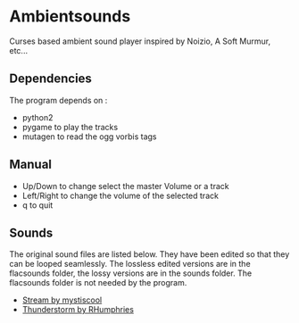 # Ambientsounds

Curses based ambient sound player inspired by Noizio, A Soft Murmur, etc...

## Dependencies

The program depends on :

- python2
- pygame to play the tracks
- mutagen to read the ogg vorbis tags

## Manual

- Up/Down to change select the master Volume or a track
- Left/Right to change the volume of the selected track
- q to quit

## Sounds

The original sound files are listed below. They have been edited so that they can be looped seamlessly. The lossless edited versions are in the flacsounds folder, the lossy versions are in the sounds folder. The flacsounds folder is not needed by the program.

- [Stream by mystiscool](http://www.freesound.org/people/mystiscool/sounds/7138/)
- [Thunderstorm by RHumphries](http://www.freesound.org/people/RHumphries/sounds/2523/)

